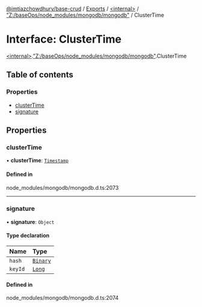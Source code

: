 [@imtiazchowdhury/base-crud](../README.md) / [Exports](../modules.md) / [\<internal\>](../modules/internal_.md) / ["Z:/baseOps/node\_modules/mongodb/mongodb"](../modules/internal_._Z__baseOps_node_modules_mongodb_mongodb_.md) / ClusterTime

# Interface: ClusterTime

[\<internal\>](../modules/internal_.md).["Z:/baseOps/node\_modules/mongodb/mongodb"](../modules/internal_._Z__baseOps_node_modules_mongodb_mongodb_.md).ClusterTime

## Table of contents

### Properties

- [clusterTime](internal_._Z__baseOps_node_modules_mongodb_mongodb_.ClusterTime.md#clustertime)
- [signature](internal_._Z__baseOps_node_modules_mongodb_mongodb_.ClusterTime.md#signature)

## Properties

### clusterTime

• **clusterTime**: [`Timestamp`](../classes/internal_._Z__baseOps_node_modules_mongodb_mongodb_.BSON.Timestamp.md)

#### Defined in

node_modules/mongodb/mongodb.d.ts:2073

___

### signature

• **signature**: `Object`

#### Type declaration

| Name | Type |
| :------ | :------ |
| `hash` | [`Binary`](../classes/internal_._Z__baseOps_node_modules_mongodb_mongodb_.Binary.md) |
| `keyId` | [`Long`](../classes/internal_._Z__baseOps_node_modules_mongodb_mongodb_.BSON.Long.md) |

#### Defined in

node_modules/mongodb/mongodb.d.ts:2074
